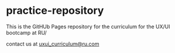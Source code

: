 # practice-repository
This is the GitHUb Pages repository for the curriculum for the UX/UI bootcamp at RU/

contact us at uxui_curriculum@ru.com

